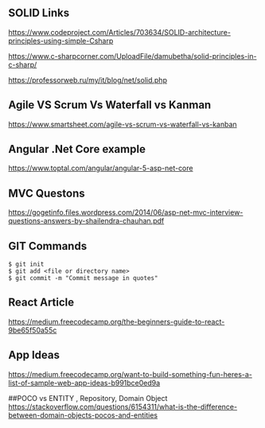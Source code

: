 ## SOLID Links
https://www.codeproject.com/Articles/703634/SOLID-architecture-principles-using-simple-Csharp

https://www.c-sharpcorner.com/UploadFile/damubetha/solid-principles-in-c-sharp/

https://professorweb.ru/my/it/blog/net/solid.php

## Agile VS Scrum Vs Waterfall vs Kanman

https://www.smartsheet.com/agile-vs-scrum-vs-waterfall-vs-kanban

## Angular .Net Core example 
https://www.toptal.com/angular/angular-5-asp-net-core

## MVC Questons
https://gogetinfo.files.wordpress.com/2014/06/asp-net-mvc-interview-questions-answers-by-shailendra-chauhan.pdf

## GIT Commands

```
$ git init
$ git add <file or directory name>
$ git commit -m "Commit message in quotes"
```

## React Article 
https://medium.freecodecamp.org/the-beginners-guide-to-react-9be65f50a55c

## App Ideas
https://medium.freecodecamp.org/want-to-build-something-fun-heres-a-list-of-sample-web-app-ideas-b991bce0ed9a

##POCO vs ENTITY , Repository, Domain Object 
https://stackoverflow.com/questions/6154311/what-is-the-difference-between-domain-objects-pocos-and-entities

